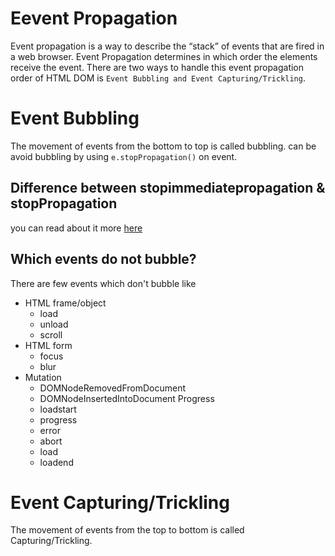 # Eevent Propagation

Event propagation is a way to describe the “stack” of events that are fired in a web browser. Event Propagation determines in which order the elements receive the event. There are two ways to handle this event propagation order of HTML DOM is `Event Bubbling and Event Capturing/Trickling`.

# Event Bubbling

The movement of events from the bottom to top is called bubbling. can be avoid bubbling by using `e.stopPropagation()` on event.

## Difference between stopimmediatepropagation & stopPropagation

you can read about it more [here](https://www.carlrippon.com/stoppropagation-v-stopimmediatepropagation/#:~:text=stopPropagation%20allows%20other%20event%20handlers,bubbling%20phases%20from%20being%20executed.)

## Which events do not bubble?

There are few events which don't bubble like

- HTML frame/object
  - load
  - unload
  - scroll
- HTML form
  - focus
  - blur
- Mutation
  - DOMNodeRemovedFromDocument
  - DOMNodeInsertedIntoDocument
    Progress
  - loadstart
  - progress
  - error
  - abort
  - load
  - loadend

# Event Capturing/Trickling

The movement of events from the top to bottom is called Capturing/Trickling.
